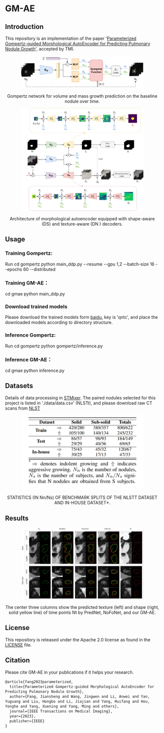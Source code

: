# GM-AE

## Introduction
This repository is an implementation of the paper '[Parameterized Gompertz-guided Morphological AutoEncoder for Predicting Pulmonary Nodule Growth](https://ieeexplore.ieee.org/document/10189348)', accepted by TMI.

<div align="center">
  <img width="400", src="./rscs/gompertz model.png">
</div>
<p align="center">
  Gompertz network for volume and mass growth prediction on the baseline nodule over time.
</p>

<div align="center">
  <img width="400", src="./rscs/morphological autoencoder.png">
</div>
<p align="center">
  Architecture of morphological autoencoder equipped with shape-aware (DS) and texture-aware (DN ) decoders.
</p>


## Usage
### Training Gompertz:
Run
cd gompertz
python main_ddp.py --resume --gpu 1,2 --batch-size 16 --epochs 60 --distributed

### Training GM-AE：
cd gmae
python main_ddp.py

### Download trained models
Please download the trained models form [baidu](https://pan.baidu.com/s/1FatuhkeZldeHkigvMA85bQ), key is 'qntc', and place the downloaded models according to directory structure.

### Inference Gompertz:
Run
cd gompertz
python gompertz/inference.py

### Inference GM-AE：
cd gmae
python inference.py

## Datasets
Details of data processing in [STMixer](https://github.com/liaw05/STMixer).
The paired nodules selected for this project is listed in './data/data.csv' (NLSTt), and please download raw CT scans from [NLST](https://wiki.cancerimagingarchive.net/display/NLST/National+Lung+Screening+Trial)

<div align="center">
  <img width="400", src="./rscs/data.png">
</div>
<p align="center">
  STATISTICS (IN Nn/Ns) OF BENCHMARK SPLITS OF THE NLSTT DATASET AND IN-HOUSE DATASET*.
</p>


## Results
<div align="center">
  <img width="400", src="./rscs/result.png">
</div>
<p align="center">
  The center three columns show the predicted texture (left) and shape (right, solid yellow line) of time points Nt by PredNet, NoFoNet, and our GM-AE.
</p>


## License
This repository is released under the Apache 2.0 license as found in the [LICENSE](LICENSE) file.

## Citation

Please cite GM-AE in your publications if it helps your research. 

```
@article{fang2023parameterized,
  title={Parameterized Gompertz-guided Morphological AutoEncoder for Predicting Pulmonary Nodule Growth},
  author={Fang, Jiansheng and Wang, Jingwen and Li, Anwei and Yan, Yuguang and Liu, Hongbo and Li, Jiajian and Yang, Huifang and Hou, Yonghe and Yang, Xuening and Yang, Ming and others},
  journal={IEEE Transactions on Medical Imaging},
  year={2023},
  publisher={IEEE}
}
```

